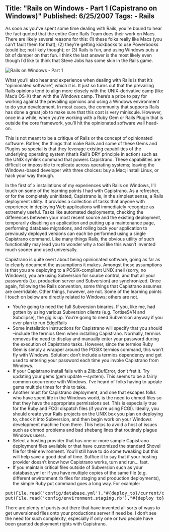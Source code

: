 Title: "Rails on Windows - Part 1 (Capistrano on Windows)"
Published: 6/25/2007
Tags:
    - Rails
---
As soon as you’ve spent some time dealing with Rails, you’re bound to hear the fact quoted that the entire Core Rails Team does their work on Macs. There are likely several reasons for this: (1) these folks really like Macs (you can’t fault them for that); (2) they’re getting kickbacks to use Powerbooks (could be; not likely though); or (3) Rails is fun, and using Windows puts a bit of damper on that fun. I think the last answer is the most likely even though I’d like to think that Steve Jobs has some skin in the Rails game.

![Rails on Windows - Part 1](https://s3.amazonaws.com/s3.beckshome.com/20070625-Rails-On-Windows.png)

What you’ll also hear and experience when dealing with Rails is that it’s “opinionated software”, which it is. It just so turns out that the prevailing Rails opinions tend to align more closely with the UNIX-derivative camp (like Mac’s OS-X) than with the Windows camp. There’s a price to pay for working against the prevailing opinions and using a Windows environment to do your development. In most cases, the community that supports Rails has done a great job to make sure that this cost is very miniscule. However, once in a while, when you’re working with a Ruby Gem or Rails Plugin that is outside the core framework, you’ll hit the opinionated software wall head-on.

This is not meant to be a critique of Rails or the concept of opinionated software. Rather, the things that make Rails and some of these Gems and Plugins so special is that they leverage existing capabilities of the underlying operating system (that’s Rail’s DRY principle in action) such as the UNIX symlink command that powers Capistrano. These capabilities are difficult or impossible to replicate across operating systems; leaving the Windows-based developer with three choices: buy a Mac; install Linux, or hack your way through.

In the first of x installations of my experiences with Rails on Windows, I’ll touch on some of the learning points I had with Capistrano. As a refresher, or for the completely uninitiated, Capistrano is, in the simplest sense, a Rails deployment utility. It provides a collection of tasks that anyone with experience in deploying Web applications will immediately recognize as extremely useful. Tasks like automated deployments, checking the differences between your most recent source and the existing deployment, temporarily disabling an application and putting up a maintenance page, performing database migrations, and rolling back your application to previously deployed versions can each be performed using a single Capistrano command. Like many things Rails, the obvious utility of such functionality may lead you to wonder why a tool like this wasn’t invented much sooner and used universally.

Capistrano is quite overt about being opinionated software, going as far as to clearly document the assumptions it makes. Amongst these assumptions is that you are deploying to a POSIX-compliant UNIX shell (sorry, no Windows), you are using Subversion for source control, and that all your passwords (i.e. production server and Subversion) are synchronized. Once again, following the Rails convention, some things that Capistrano assumes are overridable. Other things, however, are not. Some of the learning points I touch on below are directly related to Windows; others are not.

* You’re going to need the full Subversion binaries. If you, like me, had gotten by using various Subversion clients (e.g. TortiseSVN and Subclipse), the gig is up. You’re going to need Subversion anyway if you ever plan to run EdgeRails
* Some installation instructions for Capistrano will specify that you should –include the termios Gem when installing Capistrano. Normally, termios removes the need to display and manually enter your password during the execution of Capistrano tasks. However, since the termios Ruby Gem is simply a wrapper around the POSIX termios command, this won’t fly with Windows. Solution: don’t include a termios dependency and get used to entering your password each time you invoke Capistrano from Windows.
* If your Capistrano install fails with a Zlib::BufError, don’t fret it. Try updating your gems (gem update –-system). This seems to be a fairly common occurrence with Windows. I’ve heard of folks having to update gems multiple times for this to take.
* Another must for Capistrano deployment, and one that escapes folks who have spent life in the Windows world, is the need to chmod files so that they have the appropriate permissions set. This is especially true for the Ruby and FCGI dispatch files (if you’re using FCGI). Ideally, you should create your Rails projects on the UNIX box you plan on deploying to, check it into Subversion, and then begin work on your Windows development machine from there. This helps to avoid a host of issues such as chmod problems and bad shebang lines that routinely plague Windows users.
* Select a hosting provider that has one or more sample Capistrano deployment files available or that have customized the standard Shovel file for their environment. You’ll still have to do some tweaking but this will help save a good deal of time. Suffice it to say that if your hosting provider doesn’t know how Capistrano works, turn and run… fast.
* If you maintain critical files outside of Subversion such as your database.yml or if you have multiple copies of the same file (e.g. different environment.rb files for staging and production deployments), the simple Ruby put command goes a long way. For example:

<pre data-enlighter-language="ruby">
put(File.read('config/database.yml'),"#{deploy_to}/current/config/database.yml", :mode => 0444)
put(File.read('config/environment.staging.rb'),"#{deploy_to}/current/config/environment.rb", :mode => 0664)
</pre>
There are plenty of purists out there that have invented all sorts of ways to get unversioned files onto your productions server if need be. I don’t see the need for such complexity, especially if only one or two people have been granted deployment rights with Capistrano.